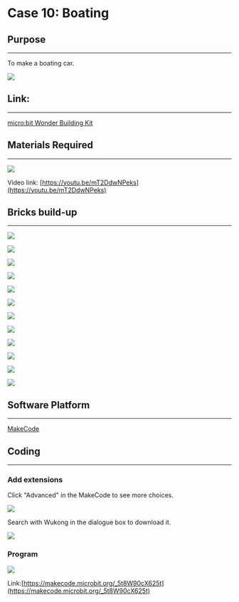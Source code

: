 # Case 10: Boating 

## Purpose
---
To make a boating car. 
 
![](./images/case-10-01.png)

## Link: 
---
[micro:bit Wonder Building Kit](https://www.elecfreaks.com/micro-bit-wonder-building-kit-without-micro-bit-board.html)

## Materials Required
---
![](./images/case-10-02.png)

Video link:
[https://youtu.be/mT2DdwNPeks](https://youtu.be/mT2DdwNPeks)

## Bricks build-up
---


![](./images/step-case-10-01.png)

![](./images/step-case-10-02.png)

![](./images/step-case-10-03.png)

![](./images/step-case-10-04.png)

![](./images/step-case-10-05.png)

![](./images/step-case-10-06.png)

![](./images/step-case-10-07.png)

![](./images/step-case-10-08.png)

![](./images/step-case-10-09.png)

![](./images/step-case-10-10.png)

![](./images/step-case-10-11.png)

![](./images/step-case-10-12.png)

## Software Platform
---
[MakeCode](https://makecode.microbit.org/)

## Coding
---
### Add extensions
Click "Advanced" in the MakeCode to see more choices.
 
![](./images/case-01-03.png)

Search with Wukong in the dialogue box to download it. 

![](./images/case-01-04.png)





### Program
 
![](./images/case-10-05.png)

Link:[https://makecode.microbit.org/_5t8W90cX625t](https://makecode.microbit.org/_5t8W90cX625t)

